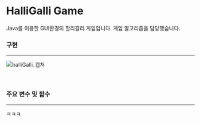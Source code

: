 # HalliGalli Game
Java를 이용한 GUI환경의 할리갈리 게임입니다.
게임 알고리즘을 담당했습니다.

### 구현

------------
![halliGalli_캡쳐](https://user-images.githubusercontent.com/75834395/102893732-6c2b4600-44a5-11eb-88e3-3c207a60219b.jpg)
<br><br><br>
### 주요 변수 및 함수
------------
ㅋㅋㅋ
